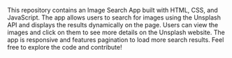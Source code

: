This repository contains an Image Search App built with HTML, CSS, and JavaScript. The app allows users to search for images using the Unsplash API and displays the results dynamically on the page. Users can view the images and click on them to see more details on the Unsplash website. The app is responsive and features pagination to load more search results. Feel free to explore the code and contribute!
